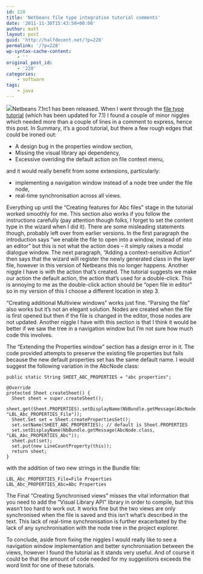 ```yaml
---
id: 228
title: 'Netbeans file type integration tutorial comments'
date: '2011-11-30T15:43:58+00:00'
author: matt
layout: post
guid: 'http://halfdecent.net/?p=228'
permalink: '/?p=228'
wp-syntax-cache-content:
    - ''
original_post_id:
    - '228'
categories:
    - software
tags:
    - java
---
```


![](http://platform.netbeans.org/images/articles/71/netbeans-stamp.png)Netbeans 7.1rc1 has been released. When I went through the [file type tutorial](http://platform.netbeans.org/tutorials/nbm-filetype.html) (which has been updated for 7.1) I found a couple of minor niggles which needed more than a couple of lines in a comment to express, hence this post. In Summary, it’s a good tutorial, but there a few rough edges that could be ironed out:

- A design bug in the properties window section,
- Missing the visual library api dependency,
- Excessive overiding the default action on file context menu,

and it would really benefit from some extensions, particularly:

- implementing a navigation window instead of a node tree under the file node,
- real-time synchronisation across all views.

Everything up until the “Creating features for Abc files” stage in the tutorial worked smoothly for me. This section also works if you follow the instructions carefully (pay attention though folks, I forget to set the content type in the wizard when I did it). There are some misleading statements though, probably left over from earlier versions. In the first paragraph the introduction says “we enable the file to open into a window, instead of into an editor” but this is not what the action does – it simply raises a modal dialogue window. The next paragraph, “Adding a context-sensitive Action” then says that the wizard will register the newly generated class in the layer file, however in this version of Netbeans this no longer happens. Another niggle I have is with the action that’s created. The tutorial suggests we make our action the default action, the action that’s used for a double-click. This is annoying to me as the double-click action should be “open file in editor” so in my version of this I choose a different location in step 3.

“Creating additional Multiview windows” works just fine. “Parsing the file” also works but it’s not an elegant solution. Nodes are created when the file is first opened but then if the file is changed in the editor, those nodes are not updated. Another niggle I have with this section is that I think it would be better if we saw the tree in a navigation window but I’m not sure how much code this involves.

The “Extending the Properties window” section has a design error in it. The code provided attempts to preserve the existing file properties but fails because the new default properties set has the same default name. I would suggest the following variation in the AbcNode class:

```
public static String SHEET_ABC_PROPERTIES = "abc properties";

@Override
protected Sheet createSheet() {
  Sheet sheet = super.createSheet();
  sheet.get(Sheet.PROPERTIES).setDisplayName(NbBundle.getMessage(AbcNode.class, "LBL_Abc_PROPERTIES_File"));
  Sheet.Set set = Sheet.createPropertiesSet();
  set.setName(SHEET_ABC_PROPERTIES); // default is Sheet.PROPERTIES
  set.setDisplayName(NbBundle.getMessage(AbcNode.class, "LBL_Abc_PROPERTIES_Abc"));
  sheet.put(set);
  set.put(new LineCountProperty(this));
  return sheet;
}
```

with the addition of two new strings in the Bundle file:

```
LBL_Abc_PROPERTIES_File=File Properties
LBL_Abc_PROPERTIES_Abc=Abc Properties
```

The Final “Creating Synchronised views” misses the vital information that you need to add the “Visual Library API” library in order to compile, but this wasn’t too hard to work out. It works fine but the two views are only synchronised when the file is saved and this isn’t what’s described in the text. This lack of real-time synchronisation is further exacerbated by the lack of any synchronisation with the node tree in the project explorer.

To conclude, aside from fixing the niggles I would really like to see a navigation window implementation and better synchronisation between the views, however I found the tutorial as it stands very useful. And of course it could be that the amount of code needed for my suggestions exceeds the word limit for one of these tutorials.
